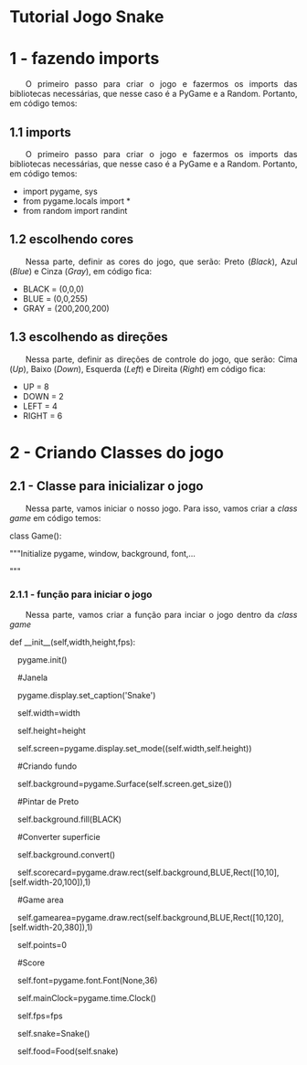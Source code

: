 # Tutorial Jogo Snake 

# 1 - fazendo imports    

<p  align="justify">&emsp;&emsp;O primeiro passo para criar o jogo e fazermos os imports das bibliotecas necessárias, que nesse caso é a PyGame e a Random. Portanto, em código temos:</p>

## 1.1 imports

<p  align="justify">&emsp;&emsp;O primeiro passo para criar o jogo e fazermos os imports das bibliotecas necessárias, que nesse caso é a PyGame e a Random. Portanto, em código temos:</p>
<html>
<ul>
<li>  import pygame, sys</li>
<li>  from pygame.locals import *</li>
<li>  from random import randint </li>
</ul>
</html>

## 1.2 escolhendo cores

<p  align="justify">&emsp;&emsp;Nessa parte, definir as cores do jogo, que serão: Preto (<i>Black</i>), Azul (<i>Blue</i>) e Cinza (<i>Gray</i>), em código fica:</p>
<html>
<ul>
<li>  BLACK = (0,0,0)</li>
<li>  BLUE = (0,0,255)</li>
<li>  GRAY = (200,200,200)</li>
</ul>
</html>

## 1.3 escolhendo as direções

<p  align="justify">&emsp;&emsp;Nessa parte, definir as direções de controle do jogo, que serão: Cima (<i>Up</i>), Baixo (<i>Down</i>), Esquerda (<i>Left</i>) e Direita (<i>Right</i>) em código fica:</p>
<html>
<ul>
<li>  UP = 8</li>
<li>  DOWN = 2</li>
<li>  LEFT = 4</li>
<li>  RIGHT = 6</li>
</ul>
</html>

# 2 - Criando Classes do jogo

## 2.1 - Classe para inicializar o jogo

<p  align="justify">&emsp;&emsp;Nessa parte, vamos iniciar o nosso jogo. Para isso, vamos criar a <i>class game</i> em código temos:</p>
<p align="justify">class Game():</p>
    <p align="justify">"""Initialize pygame, window, background, font,...</p>
    """</p>

### 2.1.1 - função para iniciar o jogo
<p  align="justify">&emsp;&emsp;Nessa parte, vamos criar a função para inciar o jogo dentro da <i>class game</i></p>

<p align="justify">def __init__(self,width,height,fps):</p>
<p align="justify">&emsp;pygame.init()</p>
<p align="justify">&emsp;#Janela</p>
<p align="justify">&emsp;pygame.display.set_caption('Snake')</p>
<p align="justify">&emsp;self.width=width</p>
<p align="justify">&emsp;self.height=height</p>
<p align="justify">&emsp;self.screen=pygame.display.set_mode((self.width,self.height))</p>
<p align="justify">&emsp;#Criando fundo</p>
<p align="justify">&emsp;self.background=pygame.Surface(self.screen.get_size())</p>
<p align="justify">&emsp;#Pintar de Preto</p>
<p align="justify">&emsp;self.background.fill(BLACK)</p>
<p align="justify">&emsp;#Converter superficie</p>
<p align="justify">&emsp;self.background.convert()</p>
<p align="justify">&emsp;self.scorecard=pygame.draw.rect(self.background,BLUE,Rect([10,10],[self.width-20,100]),1)</p>
<p align="justify">&emsp;#Game area</p>
<p align="justify">&emsp;self.gamearea=pygame.draw.rect(self.background,BLUE,Rect([10,120],[self.width-20,380]),1)</p>
<p align="justify">&emsp;self.points=0</p>
<p align="justify">&emsp;#Score</p>
<p align="justify">&emsp;self.font=pygame.font.Font(None,36)</p>
<p align="justify">&emsp;self.mainClock=pygame.time.Clock()</p>
<p align="justify">&emsp;self.fps=fps</p>
<p align="justify">&emsp;self.snake=Snake()</p>
<p align="justify">&emsp;self.food=Food(self.snake)</p>
</p>